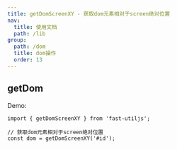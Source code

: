 ```yaml
---
title: getDomScreenXY - 获取dom元素相对于screen绝对位置
nav:
  title: 使用文档
  path: /lib
group:
  path: /dom
  title: dom操作
  order: 13
---
```


## getDom

Demo:

```tsx | pure
import { getDomScreenXY } from 'fast-utiljs';

// 获取dom元素相对于screen绝对位置
const dom = getDomScreenXY('#id');
```
